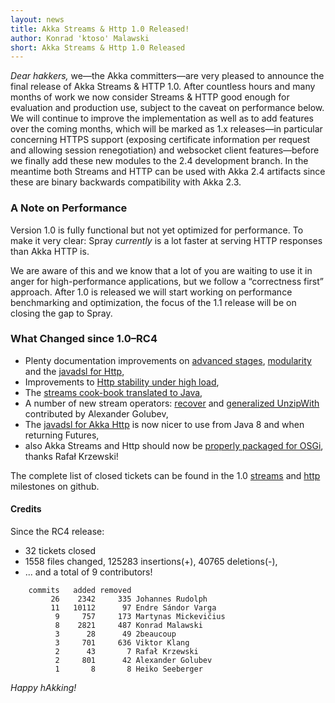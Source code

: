 ```yaml
---
layout: news
title: Akka Streams & Http 1.0 Released!
author: Konrad 'ktoso' Malawski
short: Akka Streams & Http 1.0 Released
---
```


*Dear hakkers,*
we—the Akka committers—are very pleased to announce the final release of Akka Streams & HTTP 1.0. 
After countless hours and many months of work we now consider Streams & HTTP good enough for evaluation and production use, 
subject to the caveat on performance below. We will continue to improve the implementation as well as to add features over 
the coming months, which will be marked as 1.x releases—in particular concerning HTTPS support (exposing certificate 
information per request and allowing session renegotiation) and websocket client features—before we finally add these new 
modules to the 2.4 development branch. In the meantime both Streams and HTTP can be used with Akka 2.4 artifacts since these 
are binary backwards compatibility with Akka 2.3.


### A Note on Performance ###
Version 1.0 is fully functional but not yet optimized for performance. 
To make it very clear: Spray *currently* is a lot faster at serving HTTP responses than Akka HTTP is. 

We are aware of this and we know that a lot of you are waiting to use it in anger for high-performance applications, 
but we follow a “correctness first” approach. After 1.0 is released we will start working on performance benchmarking 
and optimization, the focus of the 1.1 release will be on closing the gap to Spray.

### What Changed since 1.0–RC4 ###

  - Plenty documentation improvements on [advanced stages](https://github.com/akka/akka/pull/17966), 
    [modularity](https://github.com/akka/akka/issues/17337) and the [javadsl for Http](https://github.com/akka/akka/pull/17965),
  - Improvements to [Http stability under high load](https://github.com/akka/akka/issues/17854),
  - The [streams cook-book translated to Java](https://github.com/akka/akka/issues/16787),
  - A number of new stream operators: [recover](https://github.com/akka/akka/pull/17998) and [generalized UnzipWith](https://github.com/akka/akka/pull/17998) 
    contributed by Alexander Golubev,
  - The [javadsl for Akka Http](https://github.com/akka/akka/pull/17988) is now nicer to use from Java 8 and when returning Futures,
  - also Akka Streams and Http should now be [properly packaged for OSGi](https://github.com/akka/akka/pull/17979), thanks Rafał Krzewski!
  
The complete list of closed tickets can be found in the 1.0 [streams](https://github.com/akka/akka/issues?q=milestone%3Astreams-1.0)
and [http](https://github.com/akka/akka/issues?q=milestone%3Ahttp-1.0) milestones on github.

#### Credits ####

Since the RC4 release:

  - 32 tickets closed
  - 1558 files changed, 125283 insertions(+), 40765 deletions(-),
  - ... and a total of 9 contributors!

```
    commits   added removed
         26    2342     335 Johannes Rudolph
         11   10112      97 Endre Sándor Varga
          9     757     173 Martynas Mickevičius
          8    2821     487 Konrad Malawski
          3      28      49 2beaucoup
          3     701     636 Viktor Klang
          2      43       7 Rafał Krzewski
          2     801      42 Alexander Golubev
          1       8       8 Heiko Seeberger
```

*Happy hAkking!*
